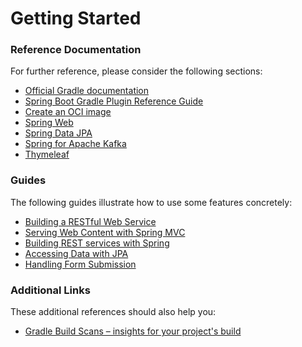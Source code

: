 # Getting Started

### Reference Documentation
For further reference, please consider the following sections:

* [Official Gradle documentation](https://docs.gradle.org)
* [Spring Boot Gradle Plugin Reference Guide](https://docs.spring.io/spring-boot/docs/2.7.14/gradle-plugin/reference/html/)
* [Create an OCI image](https://docs.spring.io/spring-boot/docs/2.7.14/gradle-plugin/reference/html/#build-image)
* [Spring Web](https://docs.spring.io/spring-boot/docs/2.7.14/reference/htmlsinge/index.html#web)
* [Spring Data JPA](https://docs.spring.io/spring-boot/docs/2.7.14/reference/htmlsinge/index.html#data.sql.jpa-and-spring-data)
* [Spring for Apache Kafka](https://docs.spring.io/spring-boot/docs/2.7.14/reference/htmlsinge/index.html#messaging.kafka)
* [Thymeleaf](https://docs.spring.io/spring-boot/docs/2.7.14/reference/htmlsinge/index.html#web.servlet.spring-mvc.template-engines)

### Guides
The following guides illustrate how to use some features concretely:

* [Building a RESTful Web Service](https://spring.io/guides/gs/rest-service/)
* [Serving Web Content with Spring MVC](https://spring.io/guides/gs/serving-web-content/)
* [Building REST services with Spring](https://spring.io/guides/tutorials/rest/)
* [Accessing Data with JPA](https://spring.io/guides/gs/accessing-data-jpa/)
* [Handling Form Submission](https://spring.io/guides/gs/handling-form-submission/)

### Additional Links
These additional references should also help you:

* [Gradle Build Scans – insights for your project's build](https://scans.gradle.com#gradle)

